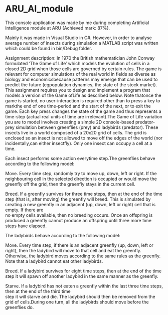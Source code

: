 # ARU_AI_module

This console application was made by me during completing Artificial Intelligence module at ARU (Achieved mark: 87%).

Mainly it was made in Visual Studio in C#. However, in order to analyse average number of insects during simulation
a MATLAB script was written which could be found in bin/Debug folder.

Assignment description:
In 1970 the British mathematician John Conway formulated ‘The Game of Life’ which models the evolution of
cells in a closed 2D grid when those cells are governed by certain rules. The game is relevant for computer
simulations of the real world in fields as diverse as biology and economicsbecause patterns may emerge that 
can be used to predict the future (egpopulation  dynamics,  the  state  of  the  stock  market).  This assignment 
requires  you  to  design and implement a program that models a version of the Game ofLife as described below. Note
thatonce the game is started, no user-interaction is required other than to press a key to markthe end of one time-period
and the start of the next, or to exit the game. Each key press changes  the  state  of  the  game  and  thus  represents 
a  time-step  (actual real units  of  time  are irrelevant).The  Game  of  Life  variation  you  are  to  model  involves
creating  a  simple  2D console-based predator-prey  simulation  between  greenflies  (prey)  and  ladybirds  (predator). 
These  insects live in  a  world  composed  of  a  20x20  grid  of  cells. The  grid  is  enclosed  so  an  insect  is  not 
allowed to move off the edges of the world (nor incidentally,can either insectfly). Only one insect can occupy a cell at a time.

Each insect performs some action everytime step.The greenflies behave according to the following model: 

Move.  Every  time  step,  randomly  try  to  move  up,  down,  left  or  right.  If  the neighbouring cell 
in the selected direction is occupied or would move the greenfly off the grid, then the greenfly stays in the current cell.

Breed. If a greenfly survives for three time steps, then at the end of the time step (that is, after moving) the greenfly will breed.
This is simulated by creating a new greenfly in  an  adjacent  (up,  down,  left  or  right)  cell  that  is  empty.  If  there  are  
no  empty  cells available,  then  no  breeding  occurs. Once  an  offspring  is  produced  a  greenfly  cannot produce an offspring 
until three more time steps have elapsed.

The ladybirds behave according to the following model:

Move. Every  time  step,  if  there  is  an  adjacent  greenfly  (up,  down,  left  or  right),  then the ladybird will move to that cell 
and eat the greenfly. Otherwise, the ladybird moves according  to  the  same  rules  as  the  greenfly.  Note  that  a  ladybird  cannot 
eat  other ladybirds.

Breed. If a ladybird survives for eight time steps, then at the end of the time step it will spawn off another ladybird in the same manner as
the greenfly.

Starve.  If  a  ladybird  has  not  eaten  a  greenfly  within  the  last  three  time  steps,  then  at the  end  of  the  third  time  
step  it  will  starve  and  die.  The  ladybird  should  then  be removed from the grid of cells.During one turn, all the ladybirds should 
move before the greenflies do.
